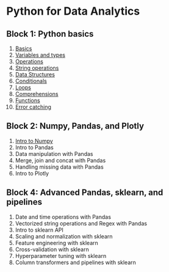 # Python for Data Analytics

## Block 1: Python basics

1. [Basics](/block_01/01_basics/01_basics.md)
2. [Variables and types](/block_01/02_variables_and_types/02_variables_and_types.md)
3. [Operations](/block_01/03_operations/03_operations.md)
4. [String operations](/block_01/04_string_operations/04_string_operations.md)
5. [Data Structures](/block_01/05_data_structures/05_data_structures.md)
6. [Conditionals](/block_01/06_conditionals/06_conditionals.md)
7. [Loops](/block_01/07_loops/07_loops.md)
8. [Comprehensions](/block_01/08_comprehensions/08_comprehensions.md)
9. [Functions](/block_01/09_functions/09_functions.md)
10. [Error catching](/block_01/10_error_catching/10_error_catching.md)

## Block 2: Numpy, Pandas, and Plotly

1. [Intro to Numpy](/block_02/01_intro_numpy/01_intro_numpy.md)
2. Intro to Pandas
3. Data manipulation with Pandas
4. Merge, join and concat with Pandas
5. Handling missing data with Pandas
6. Intro to Plotly

## Block 4: Advanced Pandas, sklearn, and pipelines

1. Date and time operations with Pandas
2. Vectorized string operations and Regex with Pandas
3. Intro to sklearn API
4. Scaling and normalization with sklearn
5. Feature engineering with sklearn
6. Cross-validation with sklearn
7. Hyperparameter tuning with sklearn
8. Column transformers and pipelines with sklearn
